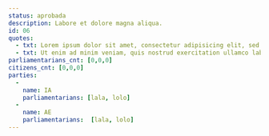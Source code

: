 ```yaml
---
status: aprobada
description: Labore et dolore magna aliqua.
id: 06
quotes:
  - txt: Lorem ipsum dolor sit amet, consectetur adipisicing elit, sed do eiusmod tempor incididunt ut labore et dolore magna aliqua. Ut enim ad minim veniam, quis nostrud exercitation ullamco laboris nisi ut aliquip ex ea commodo consequat.
  - txt: Ut enim ad minim veniam, quis nostrud exercitation ullamco laboris nisi ut aliquip ex ea commodo consequat.
parliamentarians_cnt: [0,0,0]
citizens_cnt: [0,0,0]
parties:
  -
    name: IA
    parliamentarians: [lala, lolo]
  -
    name: AE
    parliamentarians:  [lala, lolo]
---
```

